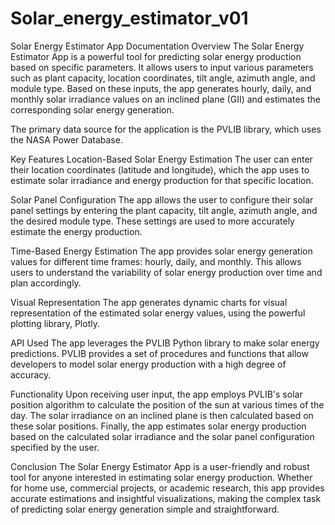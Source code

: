 # Solar_energy_estimator_v01

Solar Energy Estimator App Documentation
Overview
The Solar Energy Estimator App is a powerful tool for predicting solar energy production based on specific parameters. It allows users to input various parameters such as plant capacity, location coordinates, tilt angle, azimuth angle, and module type. Based on these inputs, the app generates hourly, daily, and monthly solar irradiance values on an inclined plane (GII) and estimates the corresponding solar energy generation.

The primary data source for the application is the PVLIB library, which uses the NASA Power Database.

Key Features
Location-Based Solar Energy Estimation
The user can enter their location coordinates (latitude and longitude), which the app uses to estimate solar irradiance and energy production for that specific location.

Solar Panel Configuration
The app allows the user to configure their solar panel settings by entering the plant capacity, tilt angle, azimuth angle, and the desired module type. These settings are used to more accurately estimate the energy production.

Time-Based Energy Estimation
The app provides solar energy generation values for different time frames: hourly, daily, and monthly. This allows users to understand the variability of solar energy production over time and plan accordingly.

Visual Representation
The app generates dynamic charts for visual representation of the estimated solar energy values, using the powerful plotting library, Plotly.

API Used
The app leverages the PVLIB Python library to make solar energy predictions. PVLIB provides a set of procedures and functions that allow developers to model solar energy production with a high degree of accuracy.

Functionality
Upon receiving user input, the app employs PVLIB's solar position algorithm to calculate the position of the sun at various times of the day. The solar irradiance on an inclined plane is then calculated based on these solar positions. Finally, the app estimates solar energy production based on the calculated solar irradiance and the solar panel configuration specified by the user.

Conclusion
The Solar Energy Estimator App is a user-friendly and robust tool for anyone interested in estimating solar energy production. Whether for home use, commercial projects, or academic research, this app provides accurate estimations and insightful visualizations, making the complex task of predicting solar energy generation simple and straightforward.
